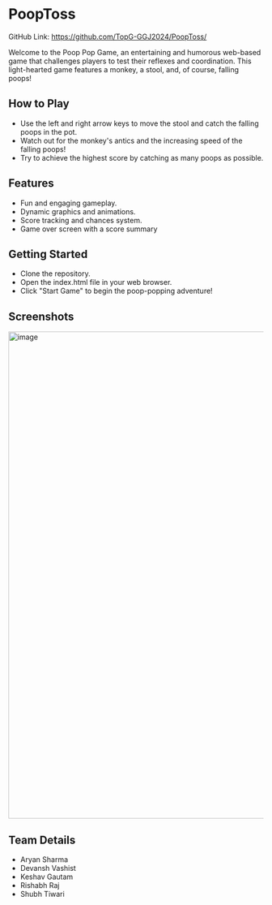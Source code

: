 # PoopToss
GitHub Link: <https://github.com/TopG-GGJ2024/PoopToss/>

Welcome to the Poop Pop Game, an entertaining and humorous web-based game that challenges players to test their reflexes and coordination. This light-hearted game features a monkey, a stool, and, of course, falling poops!

## How to Play
- Use the left and right arrow keys to move the stool and catch the falling poops in the pot.
- Watch out for the monkey's antics and the increasing speed of the falling poops!
- Try to achieve the highest score by catching as many poops as possible.

## Features
- Fun and engaging gameplay.
- Dynamic graphics and animations.
- Score tracking and chances system.
- Game over screen with a score summary

## Getting Started
- Clone the repository.
- Open the index.html file in your web browser.
- Click "Start Game" to begin the poop-popping adventure!

## Screenshots
<img width="960" alt="image" src="https://github.com/TopG-GGJ2024/PoopToss/assets/141726047/37884f45-4bc5-4edd-8355-ae828aa5ef7a">

## Team Details
- Aryan Sharma
- Devansh Vashist
- Keshav Gautam
- Rishabh Raj
- Shubh Tiwari
